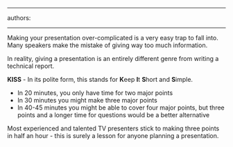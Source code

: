 

---
authors:

---




<span class='intro'> 
  <p>Making your presentation over-complicated is a very easy trap to fall into. Many speakers make the mistake of giving way too much information.</p>
<p>In reality, giving a presentation is an entirely different genre from writing a technical report.</p>
 </span>


  <p>
    <strong>KISS</strong> - In its polite form, this stands for <strong>K</strong>eep <strong>I</strong>t <strong>S</strong>hort and <strong>S</strong>imple.</p>
<ul>
    <li>In 20 minutes, you only have time for two major points </li>
    <li>In 30 minutes you might make three major points </li>
    <li>In 40-45 minutes you might be able to cover four major points, but three points and a longer time for questions would be a better alternative </li>
</ul>
<p>Most experienced and talented TV presenters stick to making three points in half an hour - this is surely a lesson for anyone planning a presentation.</p>



